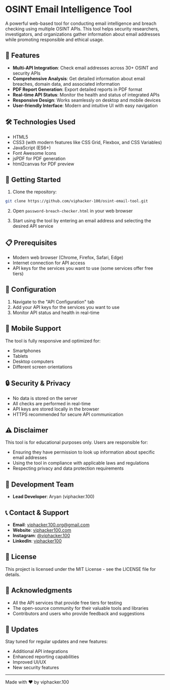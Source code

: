 # OSINT Email Intelligence Tool

A powerful web-based tool for conducting email intelligence and breach checking using multiple OSINT APIs. This tool helps security researchers, investigators, and organizations gather information about email addresses while promoting responsible and ethical usage.

## 🌟 Features

- **Multi-API Integration**: Check email addresses across 30+ OSINT and security APIs
- **Comprehensive Analysis**: Get detailed information about email breaches, domain data, and associated information
- **PDF Report Generation**: Export detailed reports in PDF format
- **Real-time API Status**: Monitor the health and status of integrated APIs
- **Responsive Design**: Works seamlessly on desktop and mobile devices
- **User-friendly Interface**: Modern and intuitive UI with easy navigation

## 🛠️ Technologies Used

- HTML5
- CSS3 (with modern features like CSS Grid, Flexbox, and CSS Variables)
- JavaScript (ES6+)
- Font Awesome Icons
- jsPDF for PDF generation
- html2canvas for PDF preview

## 🚀 Getting Started

1. Clone the repository:
```bash
git clone https://github.com/viphacker-100/osint-email-tool.git
```

2. Open `password-breach-checker.html` in your web browser

3. Start using the tool by entering an email address and selecting the desired API service

## 📋 Prerequisites

- Modern web browser (Chrome, Firefox, Safari, Edge)
- Internet connection for API access
- API keys for the services you want to use (some services offer free tiers)

## 🔧 Configuration

1. Navigate to the "API Configuration" tab
2. Add your API keys for the services you want to use
3. Monitor API status and health in real-time

## 📱 Mobile Support

The tool is fully responsive and optimized for:
- Smartphones
- Tablets
- Desktop computers
- Different screen orientations

## 🔒 Security & Privacy

- No data is stored on the server
- All checks are performed in real-time
- API keys are stored locally in the browser
- HTTPS recommended for secure API communication

## ⚠️ Disclaimer

This tool is for educational purposes only. Users are responsible for:
- Ensuring they have permission to look up information about specific email addresses
- Using the tool in compliance with applicable laws and regulations
- Respecting privacy and data protection requirements

## 👥 Development Team

- **Lead Developer**: Aryan (viphacker.100)

## 📞 Contact & Support

- **Email**: viphacker.100.org@gmail.com
- **Website**: [viphacker100.com](https://viphacker100.com)
- **Instagram**: [@viphacker.100](https://instagram.com/viphacker.100)
- **LinkedIn**: [viphacker100](https://www.linkedin.com/in/viphacker100)

## 📄 License

This project is licensed under the MIT License - see the LICENSE file for details.

## 🙏 Acknowledgments

- All the API services that provide free tiers for testing
- The open-source community for their valuable tools and libraries
- Contributors and users who provide feedback and suggestions

## 🔄 Updates

Stay tuned for regular updates and new features:
- Additional API integrations
- Enhanced reporting capabilities
- Improved UI/UX
- New security features

---

Made with ❤️ by viphacker.100 